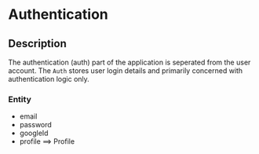 # Authentication

## Description

The authentication (auth) part of the application is seperated from the user account. The `Auth` stores user login details and primarily concerned with authentication logic only.

### Entity

- email
- password
- googleId
- profile ==> Profile
